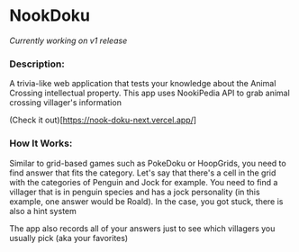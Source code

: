 # NookDoku
_Currently working on v1 release_

### Description:
A trivia-like web application that tests your knowledge about the Animal Crossing intellectual property. This app uses NookiPedia API to grab animal crossing villager's information

(Check it out)[https://nook-doku-next.vercel.app/]

### How It Works:
Similar to grid-based games such as PokeDoku or HoopGrids, you need to find answer that fits the category. Let's say that there's a cell in the grid with the categories of Penguin and Jock for example. You need to find a villager that is in penguin species and has a jock personality (in this example, one answer would be Roald). In the case, you got stuck, there is also a hint system

The app also records all of your answers just to see which villagers you usually pick (aka your favorites)
